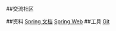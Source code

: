 ##交流社区

##资料
[Spring 文档](https://spring.io/guides)
[Spring Web](https://spring.io/guides/gs/serving-web-content/sh)
##工具
[Git](https://git-scm.com/download)
